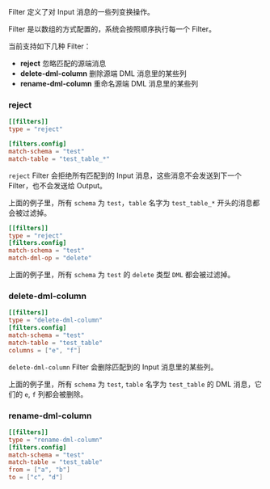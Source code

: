 Filter 定义了对 Input 消息的一些列变换操作。

Filter 是以数组的方式配置的，系统会按照顺序执行每一个 Filter。

当前支持如下几种 Filter：

- **reject** 忽略匹配的源端消息
- **delete-dml-column** 删除源端 DML 消息里的某些列
- **rename-dml-column** 重命名源端 DML 消息里的某些列


### reject

```toml
[[filters]]
type = "reject"

[filters.config]
match-schema = "test"
match-table = "test_table_*"
```

`reject` Filter 会拒绝所有匹配到的 Input 消息，这些消息不会发送到下一个 Filter，也不会发送给 Output。

上面的例子里，所有 `schema` 为 `test`，`table` 名字为 `test_table_*` 开头的消息都会被过滤掉。

```toml
[[filters]]
type = "reject"
[filters.config]
match-schema = "test"
match-dml-op = "delete"
```

上面的例子里，所有 `schema` 为 `test` 的 `delete` 类型 `DML` 都会被过滤掉。

### delete-dml-column
```toml
[[filters]]
type = "delete-dml-column"
[filters.config]
match-schema = "test"
match-table = "test_table"
columns = ["e", "f"]
```

`delete-dml-column` Filter 会删除匹配到的 Input 消息里的某些列。

上面的例子里，所有 `schema` 为 `test`, `table` 名字为 `test_table` 的 DML 消息，它们的 `e`, `f` 列都会被删除。

### rename-dml-column

```toml
[[filters]]
type = "rename-dml-column"
[filters.config]
match-schema = "test"
match-table = "test_table"
from = ["a", "b"]
to = ["c", "d"]
```

